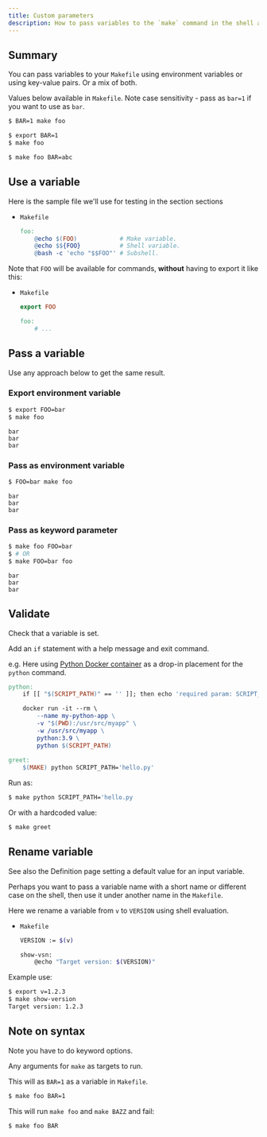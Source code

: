 ```yaml
---
title: Custom parameters
description: How to pass variables to the `make` command in the shell and use them in the `Makefile`.
---
```



## Summary

You can pass variables to your `Makefile` using environment variables or using key-value pairs. Or a mix of both.

Values below available in `Makefile`. Note case sensitivity - pass as `bar=1` if you want to use as `bar`.

```sh
$ BAR=1 make foo
```

```sh
$ export BAR=1 
$ make foo
```

```sh
$ make foo BAR=abc
```


## Use a variable

Here is the sample file we'll use for testing in the section sections

- `Makefile`
    ```Makefile
    foo:
        @echo $(FOO)            # Make variable.
        @echo $${FOO}           # Shell variable.
        @bash -c 'echo "$$FOO"' # Subshell.
    ```

Note that `FOO` will be available for commands, **without** having to export it like this:

- `Makefile`
    ```Makefile
    export FOO

    foo:
        # ...
    ```


## Pass a variable

Use any approach below to get the same result.

### Export environment variable

```sh
$ export FOO=bar
$ make foo
```

```
bar
bar
bar
```

### Pass as environment variable

```sh
$ FOO=bar make foo
```

```
bar
bar
bar
```

### Pass as keyword parameter

```sh
$ make foo FOO=bar
$ # OR
$ make FOO=bar foo
```

```
bar
bar
bar
```


## Validate

Check that a variable is set.

Add an `if` statement with a help message and exit command.

e.g. Here using [Python Docker container](https://michaelcurrin.github.io/code-cookbook/recipes/containers/python.html) as a drop-in placement for the `python` command.

```Makefile
python:
	if [[ "$(SCRIPT_PATH)" == '' ]]; then echo 'required param: SCRIPT_PATH'; exit 1; fi

	docker run -it --rm \
		--name my-python-app \
		-v "$(PWD):/usr/src/myapp" \
		-w /usr/src/myapp \
		python:3.9 \
		python $(SCRIPT_PATH)
        
greet:
    $(MAKE) python SCRIPT_PATH='hello.py'
```

Run as:

```sh
$ make python SCRIPT_PATH='hello.py
```

Or with a hardcoded value:

```sh
$ make greet
```


## Rename variable

See also the Definition page setting a default value for an input variable.

Perhaps you want to pass a variable name with a short name or different case on the shell, then use it under another name in the `Makefile`.

Here we rename a variable from `v` to `VERSION` using shell evaluation.

- `Makefile`
    ```sh
    VERSION := $(v)

    show-vsn:
        @echo "Target version: $(VERSION)"
    ```

Example use:

```sh
$ export v=1.2.3
$ make show-version
Target version: 1.2.3
```


## Note on syntax

Note you have to do keyword options.

Any arguments for `make` as targets to run.

This will as `BAR=1` as a variable in `Makefile`.

```sh
$ make foo BAR=1
```

This will run `make foo` and `make BAZZ` and fail:

```sh
$ make foo BAR
```
